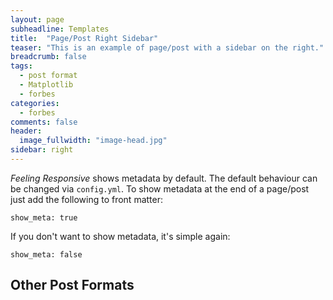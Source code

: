 ```yaml
---
layout: page
subheadline: Templates
title:  "Page/Post Right Sidebar"
teaser: "This is an example of page/post with a sidebar on the right."
breadcrumb: false
tags:
  - post format
  - Matplotlib
  - forbes
categories:
  - forbes
comments: false
header:
  image_fullwidth: "image-head.jpg"
sidebar: right
---
```

*Feeling Responsive* shows metadata by default. The default behaviour can be changed via `config.yml`. To show metadata at the end of a page/post just add the following to front matter:
<!--more-->

~~~
show_meta: true
~~~

If you don't want to show metadata, it's simple again:

~~~
show_meta: false
~~~


## Other Post Formats
<!-- {: .t60 } -->
<!-- {% include list-posts.html tag='Matplotlib' %} -->
